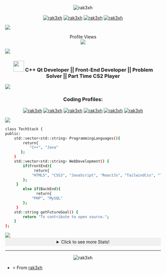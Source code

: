 <p align="center"><img src="https://media.licdn.com/dms/image/D5616AQGtWRUwPu4xQg/profile-displaybackgroundimage-shrink_350_1400/0/1703288443576?e=1715817600&v=beta&t=Qnsqb4p1khAhTyiF5xcYKu2crlxwgGj8JlPSRb2odCk" alt="rak3xh" /></p>
<p align="center">
<a href="https://www.linkedin.com/in/rak3xh/" target="blank"><img align="center" src="https://img.shields.io/badge/LinkedIn-0077B5?style=for-the-badge&logo=linkedin&logoColor=white" alt="rak3xh"  /></a>
 <a href="https://twitter.com/rak3xh_" target="blank"><img align="center" src="https://img.shields.io/badge/Twitter-1DA1F2?style=for-the-badge&logo=twitter&logoColor=white" alt="rak3xh"  /></a>
 <a href="mailto:rakeshmondal859@gmail.com" target="blank"><img align="center" src="https://img.shields.io/badge/Gmail-D14836?style=for-the-badge&logo=gmail&logoColor=white" alt="rak3xh"  /></a>
 <a href="https://rak3xh-portfolio.vercel.app/" target="blank"><img align="center" src="https://img.shields.io/badge/Portfolio-255E63?style=for-the-badge&logo=About.me&logoColor=white" alt="rak3xh"  /></a>
</p>
<img src="https://user-images.githubusercontent.com/73097560/115834477-dbab4500-a447-11eb-908a-139a6edaec5c.gif">

 <p align="center"> 
  Profile Views <br>
  <img src="https://profile-counter.glitch.me/garimasingh128/count.svg" />
</p>

<img src="https://user-images.githubusercontent.com/73097560/115834477-dbab4500-a447-11eb-908a-139a6edaec5c.gif">

 <h3 align="center"><img src="https://media.giphy.com/media/hvRJCLFzcasrR4ia7z/giphy.gif" width="35"> C++ Qt Developer || Front-End Developer || Problem Solver || Part Time CS2 Player</h3>

<img src="https://user-images.githubusercontent.com/73097560/115834477-dbab4500-a447-11eb-908a-139a6edaec5c.gif">
<h3 align="center">Coding Profiles:</h3>
<p align="center">
<a href="https://leetcode.com/rak3xh/" target="blank"><img align="center" src="https://img.shields.io/badge/LeetCode-000000?style=for-the-badge&logo=LeetCode&logoColor=#d16c06" alt="rak3xh"  /></a>
<a href="https://www.codingninjas.com/studio/profile/rak3xh" target="blank"><img align="center" src="https://img.shields.io/badge/coding%20ninjas-DD6620?style=for-the-badge&logo=codingninjas&logoColor=white" alt="rak3xh"  /></a>
<a href="https://auth.geeksforgeeks.org/user/rak3xh" target="blank"><img align="center" src="https://img.shields.io/badge/GeeksforGeeks-gray?style=for-the-badge&logo=geeksforgeeks&logoColor=35914c" alt="rak3xh"  /></a>
 <a href="https://www.hackerrank.com/profile/rakeshmondal859" target="blank"><img align="center" src="https://img.shields.io/badge/-Hackerrank-2EC866?style=for-the-badge&logo=HackerRank&logoColor=white" alt="rak3xh"  /></a>
<a href="https://www.codechef.com/users/rak3xh" target="blank"><img align="center" src="https://img.shields.io/badge/CodeChef-%23964B00.svg?style=for-the-badge&logo=CodeChef&logoColor=white" alt="rak3xh"  /></a>
<a href="https://codeforces.com/profile/rak3xh" target="blank"><img align="center" src="https://img.shields.io/badge/Codeforces-445f9d?style=for-the-badge&logo=Codeforces&logoColor=white" alt="rak3xh"  /></a>

</p>
<img src="https://user-images.githubusercontent.com/73097560/115834477-dbab4500-a447-11eb-908a-139a6edaec5c.gif">

```bash
class TechStack {
public:
    std::vector<std::string> ProgrammingLanguages(){
        return{
           "C++", "Java"
       };
    }
    std::vector<std::string> WebDevelopment() {
        if(FrontEnd){
             return{
            "HTML5", "CSS3", "JavaScript", "ReactJs", "TailwindCss", "TypeScript"
        };
     }
        else if(BackEnd){
              return{
            "PHP", "MySQL"
        };
     }
    std::string getFutureGoal() {
        return "To contribute to open source.";
    }
};
```

<img src="https://user-images.githubusercontent.com/73097560/115834477-dbab4500-a447-11eb-908a-139a6edaec5c.gif">

<details align="center">
  <summary style="cursor: pointer; background-color: #f0f0f0; padding: 5px 10px;">Click to see more Stats!</summary>
  
  <div align="center">
  
 <p align="center">
<img align="center" src="http://github-profile-summary-cards.vercel.app/api/cards/profile-details?username=rak3xh&theme=github_dark" alt="rak3xh" />
 <p align="center">
<img  src="http://github-profile-summary-cards.vercel.app/api/cards/repos-per-language?username=rak3xh&theme=github_dark" alt="rak3xh" />
<img  src="http://github-profile-summary-cards.vercel.app/api/cards/most-commit-language?username=rak3xh&theme=github_dark" alt="rak3xh" />
 </p>
 <p align="center">
<img  src="http://github-profile-summary-cards.vercel.app/api/cards/stats?username=rak3xh&theme=github_dark" alt="rak3xh" />
<img  src="http://github-profile-summary-cards.vercel.app/api/cards/productive-time?username=rak3xh&theme=github_dark&utcOffset=8" alt="rak3xh" />
 </p>

</p>
  
  </div>

</details>

---

<p align="center"><img align="center" src="https://streak-stats.demolab.com/?user=rak3xh&theme=highcontrast" alt="rak3xh" /></p>

- ⭐️ From [rak3xh](https://github.com/rak3xh)